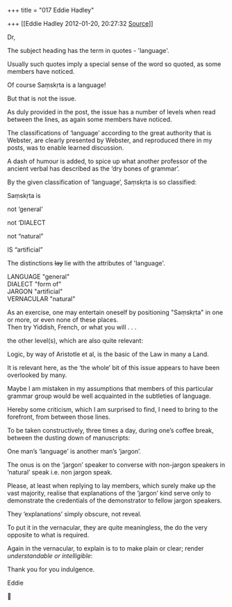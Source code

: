 +++
title = "017 Eddie Hadley"

+++
[[Eddie Hadley	2012-01-20, 20:27:32 [Source](https://groups.google.com/g/samskrita/c/j7kIhdQWyc0)]]



Dr,



The subject heading has the term in quotes - 'language'.



Usually such quotes imply a special sense of the word so quoted, as some members have noticed.





Of course Saṃskṛta is a language!



But that is not the issue.

As duly provided in the post, the issue has a number of levels when read between the lines, as again some members have noticed.





The classifications of ‘language’ according to the great authority that is Webster, are clearly presented by Webster, and reproduced there in my posts, was to enable learned discussion.



A dash of humour is added, to spice up what another professor of the ancient verbal has described as the ‘dry bones of grammar’.



By the given classification of ‘language’, Saṃskṛta is so classified:



 Saṃskṛta is

 not ‘general’

 not ‘DIALECT

  not “natural”

 IS “artificial”



The distinctions ~~lay~~ lie with the attributes of 'language'.

  
  
LANGUAGE "general"  
DIALECT "form of"  
JARGON "artificial"  
VERNACULAR "natural"  
  
As an exercise, one may entertain oneself by positioning "Saṃskṛta" in one  
or more, or even none of these places.  
Then try Yiddish, French, or what you will . . .  
  



the other level(s), which are also quite relevant:





Logic, by way of Aristotle et al, is the basic of the Law in many a Land.



It is relevant here, as the ‘the whole’ bit of this issue appears to have been overlooked by many.



Maybe I am mistaken in my assumptions that members of this particular grammar group would be well acquainted in the subtleties of language.



Hereby some criticism, which I am surprised to find, I need to bring to the forefront, from between those lines.



To be taken constructively, three times a day, during one’s coffee break, between the dusting down of manuscripts:



One man’s ‘language’ is another man’s ‘jargon’.



The onus is on the ‘jargon’ speaker to converse with non-jargon speakers in ’natural’ speak i.e. non jargon speak.



Please, at least when replying to lay members, which surely make up the vast majority, realise that explanations of the ‘jargon’ kind serve only to demonstrate the credentials of the demonstrator to fellow jargon speakers.

They ‘explanations’ simply obscure, not reveal.

To put it in the vernacular, they are quite meaningless, the do the very opposite to what is required.

Again in the vernacular, to explain is to to make plain or clear; render *understandable or intelligible*:



Thank you for you indulgence.



Eddie




